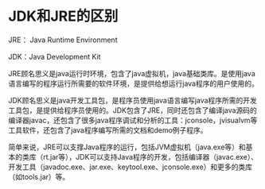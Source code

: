 # JDK和JRE的区别

JRE： Java Runtime Environment

JDK：Java Development Kit

JRE顾名思义是java运行时环境，包含了java虚拟机，java基础类库。是使用java语言编写的程序运行所需要的软件环境，是提供给想运行java程序的用户使用的。

JDK顾名思义是java开发工具包，是程序员使用java语言编写java程序所需的开发工具包，是提供给程序员使用的。JDK包含了JRE，同时还包含了编译java源码的编译器javac，还包含了很多java程序调试和分析的工具：jconsole，jvisualvm等工具软件，还包含了java程序编写所需的文档和demo例子程序。

简单来说，JRE可以支撑Java程序的运行，包括JVM虚拟机（java.exe等）和基本的类库（rt.jar等），JDK可以支持Java程序的开发，包括编译器（javac.exe）、开发工具（javadoc.exe、jar.exe、keytool.exe、jconsole.exe）和更多的类库（如tools.jar）等。

